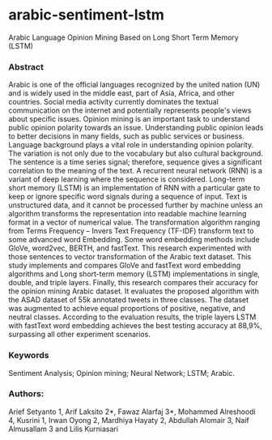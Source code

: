 # arabic-sentiment-lstm
Arabic Language Opinion Mining Based on Long Short Term Memory (LSTM)

### Abstract
Arabic is one of the official languages recognized by the united nation (UN) and is widely used in the middle east, part of Asia, Africa, and other countries. Social media activity currently dominates the textual communication on the internet and potentially represents people's views about specific issues. Opinion mining is an important task to understand public opinion polarity towards an issue. Understanding public opinion leads to better decisions in many fields, such as public services or business. Language background plays a vital role in understanding opinion polarity. The variation is not only due to the vocabulary but also cultural background. The sentence is a time series signal; therefore, sequence gives a significant correlation to the meaning of the text. A recurrent neural network (RNN) is a variant of deep learning where the sequence is considered. Long-term short memory (LSTM) is an implementation of RNN with a particular gate to keep or ignore specific word signals during a sequence of input. Text is unstructured data, and it cannot be processed further by machine unless an algorithm transforms the representation into readable machine learning format in a vector of numerical value. The transformation algorithm ranging from Terms Frequency – Invers Text Frequency (TF-IDF) transform text to some advanced word Embedding. Some word embedding methods include GloVe, word2vec, BERTH, and fastText. This research experimented with those sentences to vector transformation of the Arabic text dataset. This study implements and compares GloVe and fastText word embedding algorithms and Long short-term memory (LSTM) implementations in single, double, and triple layers. Finally, this research compares their accuracy for the opinion mining Arabic dataset. It evaluates the proposed algorithm with the ASAD dataset of 55k annotated tweets in three classes. The dataset was augmented to achieve equal proportions of positive, negative, and neutral classes. According to the evaluation results, the triple layers LSTM with fastText word embedding achieves the best testing accuracy at 88,9%, surpassing all other experiment scenarios.

### Keywords
Sentiment Analysis; Opinion mining; Neural Network; LSTM; Arabic.

### Authors:
Arief Setyanto 1, Arif Laksito 2*, Fawaz Alarfaj 3*, Mohammed Alreshoodi 4, Kusrini 1, Irwan Oyong 2, Mardhiya Hayaty 2, Abdullah Alomair 3, Naif Almusallam 3 and Lilis Kurniasari
